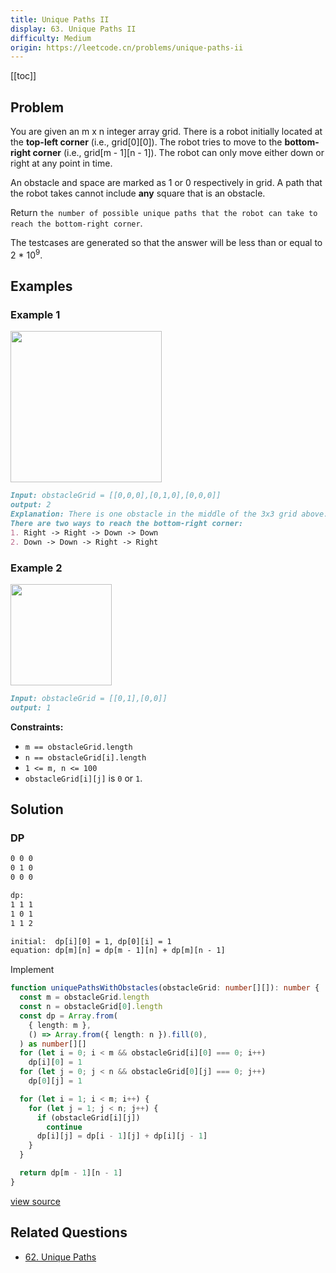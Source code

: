 ```yaml
---
title: Unique Paths II
display: 63. Unique Paths II
difficulty: Medium
origin: https://leetcode.cn/problems/unique-paths-ii
---
```


[[toc]]

## Problem

You are given an m x n integer array grid. There is a robot initially located at the **top-left corner** (i.e., grid[0][0]). The robot tries to move to the **bottom-right corner** (i.e., grid[m - 1][n - 1]). The robot can only move either down or right at any point in time.

An obstacle and space are marked as 1 or 0 respectively in grid. A path that the robot takes cannot include **any** square that is an obstacle.

Return `the number of possible unique paths that the robot can take to reach the bottom-right corner`.

The testcases are generated so that the answer will be less than or equal to 2 * 10<sup>9</sup>.

## Examples

### Example 1

<img alt="" src="https://assets.leetcode.com/uploads/2020/11/04/robot1.jpg" style="width: 242px; height: 242px;" />

```md
Input: obstacleGrid = [[0,0,0],[0,1,0],[0,0,0]]
output: 2
Explanation: There is one obstacle in the middle of the 3x3 grid above.
There are two ways to reach the bottom-right corner:
1. Right -> Right -> Down -> Down
2. Down -> Down -> Right -> Right
```

### Example 2

<img alt="" src="https://assets.leetcode.com/uploads/2020/11/04/robot2.jpg" style="width: 162px; height: 162px;" />

```md
Input: obstacleGrid = [[0,1],[0,0]]
output: 1
```

**Constraints:**

- `m == obstacleGrid.length`
- `n == obstacleGrid[i].length`
- `1 <= m, n <= 100`
- `obstacleGrid[i][j]` is `0` or `1`.

## Solution

### DP

```txt
0 0 0
0 1 0
0 0 0

dp:
1 1 1
1 0 1
1 1 2

initial:  dp[i][0] = 1, dp[0][i] = 1
equation: dp[m][n] = dp[m - 1][n] + dp[m][n - 1]
```

Implement

```ts
function uniquePathsWithObstacles(obstacleGrid: number[][]): number {
  const m = obstacleGrid.length
  const n = obstacleGrid[0].length
  const dp = Array.from(
    { length: m },
    () => Array.from({ length: n }).fill(0),
  ) as number[][]
  for (let i = 0; i < m && obstacleGrid[i][0] === 0; i++)
    dp[i][0] = 1
  for (let j = 0; j < n && obstacleGrid[0][j] === 0; j++)
    dp[0][j] = 1

  for (let i = 1; i < m; i++) {
    for (let j = 1; j < n; j++) {
      if (obstacleGrid[i][j])
        continue
      dp[i][j] = dp[i - 1][j] + dp[i][j - 1]
    }
  }

  return dp[m - 1][n - 1]
}
```

[view source](https://leetcode.cn/problems/unique-paths-ii)

## Related Questions

- [62. Unique Paths](/algorithms/dynamic-programming/062)
